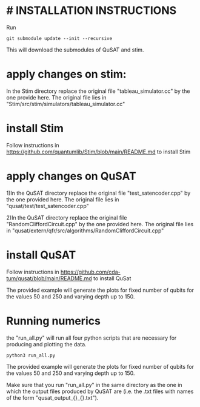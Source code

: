 # # INSTALLATION INSTRUCTIONS
 
 Run 
 ```
 git submodule update --init --recursive 
 ```
 This will download the submodules of QuSAT and stim.
 

# apply changes on stim:

In the Stim directory replace the original file "tableau_simulator.cc" by the one provide here.
The original file lies in "Stim/src/stim/simulators/tableau_simulator.cc"

 
# install Stim

Follow instructions in https://github.com/quantumlib/Stim/blob/main/README.md to install Stim
 

# apply changes on QuSAT
 
1)In the QuSAT directory replace the original file "test_satencoder.cpp" by the one provided here.
The original file lies in "qusat/test/test_satencoder.cpp"

2)In the QuSAT directory replace the original file "RandomCliffordCircuit.cpp" by the one provided here.
The original file lies in "qusat/extern/qfr/src/algorithms/RandomCliffordCircuit.cpp"


# install QuSAT
 Follow instructions in https://github.com/cda-tum/qusat/blob/main/README.md to install QuSat

The provided example will generate the plots for fixed number of qubits for the values 50 and 250 and varying depth up to 150.


# Running numerics    #

 
the "run_all.py" will run all four python scripts that are necessary for producing and plotting the data. 

```
python3 run_all.py 

```
The provided example will generate the plots for fixed number of qubits for the values 50 and 250 and varying depth up to 150.

Make sure that you run "run_all.py" in the same directory as the one in which the output files produced by QuSAT are (i.e. the .txt files with names of the form "qusat_output_{}_{}.txt").








